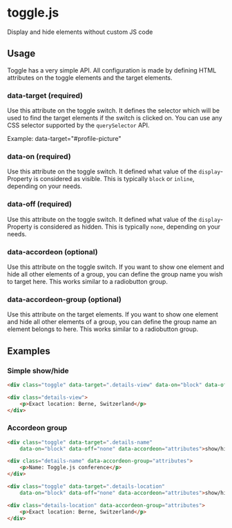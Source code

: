 # toggle.js

Display and hide elements without custom JS code

## Usage

Toggle has a very simple API. All configuration is made by defining HTML attributes on the
toggle elements and the target elements.

### data-target (required)

Use this attribute on the toggle switch. It defines the selector which will be used to
find the target elements if the switch is clicked on. You can use any CSS selector supported
by the `querySelector` API.

Example: data-target="#profile-picture"

### data-on (required)

Use this attribute on the toggle switch. It defined what value of the `display`-Property is
considered as visible. This is typically `block` or `inline`, depending on your needs.

### data-off (required)

Use this attribute on the toggle switch. It defined what value of the `display`-Property is
considered as hidden. This is typically `none`, depending on your needs.

### data-accordeon (optional)

Use this attribute on the toggle switch. If you want to show one element and hide all other
elements of a group, you can define the group name you wish to target here. This works similar
to a radiobutton group.

### data-accordeon-group (optional)

Use this attribute on the target elements. If you want to show one element and hide all other
elements of a group, you can define the group name an element belongs to here. This works similar
to a radiobutton group.

## Examples

### Simple show/hide

```html
<div class="toggle" data-target=".details-view" data-on="block" data-off="none">show/hide details</div>

<div class="details-view">
    <p>Exact location: Berne, Switzerland</p>
</div>
``` 

### Accordeon group

```html
<div class="toggle" data-target=".details-name"
    data-on="block" data-off="none" data-accordeon="attributes">show/hide name</div>

<div class="details-name" data-accordeon-group="attributes">
    <p>Name: Toggle.js conference</p>
</div>

<div class="toggle" data-target=".details-location"
    data-on="block" data-off="none" data-accordeon="attributes">show/hide location</div>

<div class="details-location" data-accordeon-group="attributes">
    <p>Exact location: Berne, Switzerland</p>
</div>
``` 